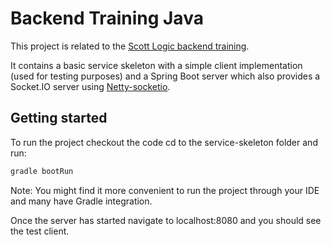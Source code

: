 # Backend Training Java

This project is related to the
[Scott Logic backend training](https://docs.google.com/a/scottlogic.co.uk/document/d/1HUDpO1fpfSFmYyDpPLJPcUJg4g8tYZeZLN7dN7KyDLA/edit?usp=sharing).

It contains a basic service skeleton with a simple client implementation (used for testing purposes) and a Spring Boot
server which also provides a Socket.IO server using [Netty-socketio](https://github.com/mrniko/netty-socketio).

## Getting started

To run the project checkout the code cd to the service-skeleton folder and run:

``` bash
gradle bootRun
```
Note: You might find it more convenient to run the project through your IDE and many have Gradle integration.

Once the server has started navigate to localhost:8080 and you should see the test client.
